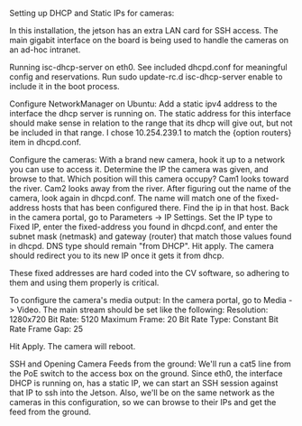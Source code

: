 Setting up DHCP and Static IPs for cameras:

In this installation, the jetson has an extra LAN card for SSH access. The main gigabit interface on the board is being used to handle the cameras on an ad-hoc intranet.

Running isc-dhcp-server on eth0.
See included dhcpd.conf for meaningful config and reservations.
Run sudo update-rc.d isc-dhcp-server enable to include it in the boot process.

Configure NetworkManager on Ubuntu:
Add a static ipv4 address to the interface the dhcp server is running on.
The static address for this interface should make sense in relation to the range that its dhcp will give out, but not be included in that range.
I chose 10.254.239.1 to match the {option routers} item in dhcpd.conf.

Configure the cameras:
With a brand new camera, hook it up to a network you can use to access it. Determine the IP the camera was given, and browse to that.
Which position will this camera occupy? Cam1 looks toward the river. Cam2 looks away from the river. After figuring out the name of the camera,
look again in dhcpd.conf. The name will match one of the fixed-address hosts that has been configured there. Find the ip in that host.
Back in the camera portal, go to Parameters -> IP Settings. Set the IP type to Fixed IP, enter the fixed-address you found in dhcpd.conf,
and enter the subnet mask (netmask) and gateway (router) that match those values found in dhcpd. DNS type should remain "from DHCP".
Hit apply. The camera should redirect you to its new IP once it gets it from dhcp.

These fixed addresses are hard coded into the CV software, so adhering to them and using them properly is critical.

To configure the camera's media output:
In the camera portal, go to Media -> Video. The main stream should be set like the following:
Resolution: 1280x720
Bit Rate: 5120
Maximum Frame: 20
Bit Rate Type: Constant Bit Rate
Frame Gap: 25

Hit Apply. The camera will reboot.

SSH and Opening Camera Feeds from the ground:
We'll run a cat5 line from the PoE switch to the access box on the ground.
Since eth0, the interface DHCP is running on, has a static IP, we can start an SSH session against that IP to ssh into the Jetson.
Also, we'll be on the same network as the cameras in this configuration, so we can browse to their IPs and get the feed from the ground.



